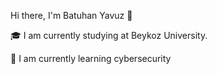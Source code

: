 Hi there, I'm Batuhan Yavuz 👋

🎓 I am currently studying at Beykoz University.

🌱 I am currently learning cybersecurity
